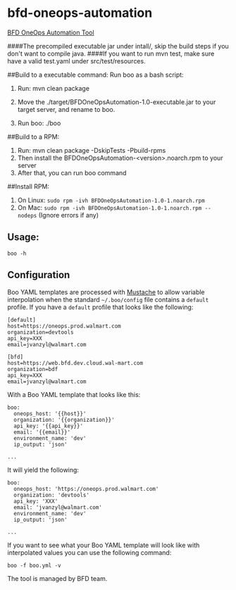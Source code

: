 # bfd-oneops-automation
[BFD OneOps Automation Tool](https://confluence.walmart.com/pages/viewpage.action?pageId=163659806)

####The precompiled executable jar under intall/, skip the build steps if you don't want to compile java.
####If you want to run mvn test, make sure have a valid test.yaml under src/test/resources.

##Build to a executable command:
Run boo as a bash script:

1. Run: mvn clean package

2. Move the ./target/BFDOneOpsAutomation-1.0-executable.jar to your target server, and rename to boo.

3. Run boo: ./boo

##Build to a RPM:

1. Run: mvn clean package -DskipTests -Pbuild-rpms
2. Then install the BFDOneOpsAutomation-\<version\>.noarch.rpm to your server
3. After that, you can run boo command

##Install RPM:

1. On Linux: ```sudo rpm -ivh BFDOneOpsAutomation-1.0-1.noarch.rpm```
2. On Mac: ```sudo rpm -ivh BFDOneOpsAutomation-1.0-1.noarch.rpm --nodeps``` (Ignore errors if any)


## Usage:

```
boo -h
```

## Configuration

Boo YAML templates are processed with [Mustache][1] to allow variable interpolation when the standard `~/.boo/config` file contains a `default` profile. If you have a `default` profile that looks like the following:

```
[default]
host=https://oneops.prod.walmart.com
organization=devtools
api_key=XXX
email=jvanzyl@walmart.com

[bfd]
host=https://web.bfd.dev.cloud.wal-mart.com
organization=bdf
api_key=XXX
email=jvanzyl@walmart.com
```

With a Boo YAML template that looks like this:

```
boo:
  oneops_host: '{{host}}'
  organization: '{{organization}}'
  api_key: '{{api_key}}'
  email: '{{email}}'
  environment_name: 'dev'
  ip_output: 'json'

...

```

It will yield the following:

```
boo:
  oneops_host: 'https://oneops.prod.walmart.com'
  organization: 'devtools'
  api_key: 'XXX'
  email: 'jvanzyl@walmart.com'
  environment_name: 'dev'
  ip_output: 'json'

...

```
If you want to see what your Boo YAML template will look like with interpolated values you can use the following command:

```
boo -f boo.yml -v
```


The tool is managed by BFD team.

[1]: https://github.com/spullara/mustache.java